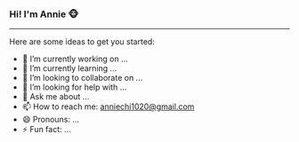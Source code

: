 ### Hi! I'm Annie 🐵

---

Here are some ideas to get you started:

- 🔭 I’m currently working on ...
- 🌱 I’m currently learning ...
- 👯 I’m looking to collaborate on ...
- 🤔 I’m looking for help with ...
- 💬 Ask me about ...
- 📫 How to reach me: anniechi1020@gmail.com
- 😄 Pronouns: ...
- ⚡ Fun fact: ...

